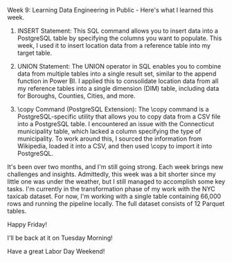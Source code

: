Week 9: Learning Data Engineering in Public - Here's what I learned this week.

1. INSERT Statement: This SQL command allows you to insert data into a PostgreSQL table by specifying the columns you want to populate. This week, I used it to insert location data from a reference table into my target table.

2. UNION Statement: The UNION operator in SQL enables you to combine data from multiple tables into a single result set, similar to the append function in Power BI. I applied this to consolidate location data from all my reference tables into a single dimension (DIM) table, including data for Boroughs, Counties, Cities, and more.

3. \copy Command (PostgreSQL Extension): The \copy command is a PostgreSQL-specific utility that allows you to copy data from a CSV file into a PostgreSQL table. I encountered an issue with the Connecticut municipality table, which lacked a column specifying the type of municipality. To work around this, I sourced the information from Wikipedia, loaded it into a CSV, and then used \copy to import it into PostgreSQL.

It's been over two months, and I'm still going strong. Each week brings new challenges and insights. Admittedly, this week was a bit shorter since my little one was under the weather, but I still managed to accomplish some key tasks. I'm currently in the transformation phase of my work with the NYC taxicab dataset. For now, I'm working with a single table containing 66,000 rows and running the pipeline locally. The full dataset consists of 12 Parquet tables.

Happy Friday!

I'll be back at it on Tuesday Morning!

Have a great Labor Day Weekend!